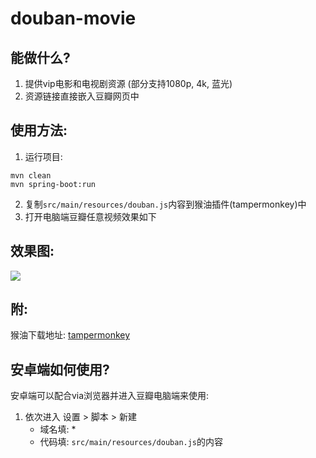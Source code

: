 # douban-movie

## 能做什么?

1. 提供vip电影和电视剧资源 (部分支持1080p, 4k, 蓝光)
2. 资源链接直接嵌入豆瓣网页中

## 使用方法:

1. 运行项目:

```shell
mvn clean
mvn spring-boot:run
```

2. 复制`src/main/resources/douban.js`内容到猴油插件(tampermonkey)中
3. 打开电脑端豆瓣任意视频效果如下

## 效果图:

![](https://ftp.bmp.ovh/imgs/2021/02/d034db142184f4df.png)

## 附:

猴油下载地址: [tampermonkey](https://www.tampermonkey.net/)

## 安卓端如何使用?
安卓端可以配合via浏览器并进入豆瓣电脑端来使用:
1. 依次进入 设置 > 脚本 > 新建
   - 域名填: *
   - 代码填:  `src/main/resources/douban.js`的内容